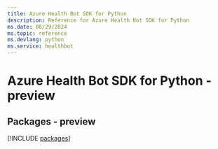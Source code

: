 ```yaml
---
title: Azure Health Bot SDK for Python
description: Reference for Azure Health Bot SDK for Python
ms.date: 08/29/2024
ms.topic: reference
ms.devlang: python
ms.service: healthbot
---
```

# Azure Health Bot SDK for Python - preview
## Packages - preview
[!INCLUDE [packages](health-bot-index.md)]
